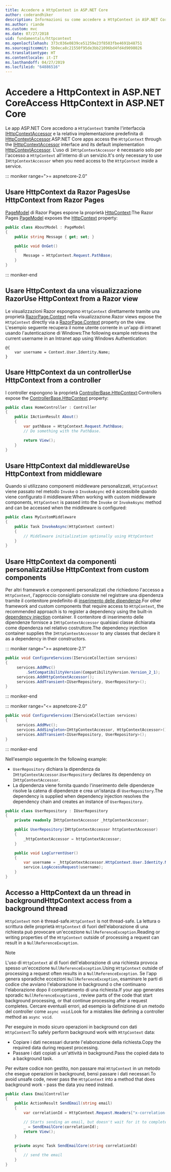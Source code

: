 ```yaml
---
title: Accedere a HttpContext in ASP.NET Core
author: coderandhiker
description: Informazioni su come accedere a HttpContext in ASP.NET Core.
ms.author: riande
ms.custom: mvc
ms.date: 07/27/2018
uid: fundamentals/httpcontext
ms.openlocfilehash: 373c036e0839ce51259e23f8503fbe4691b48751
ms.sourcegitcommit: 5b0eca8c21550f95de3bb21096bd4fd4d9098026
ms.translationtype: HT
ms.contentlocale: it-IT
ms.lasthandoff: 04/27/2019
ms.locfileid: "64886516"
---
```

# <a name="access-httpcontext-in-aspnet-core"></a><span data-ttu-id="a08f7-103">Accedere a HttpContext in ASP.NET Core</span><span class="sxs-lookup"><span data-stu-id="a08f7-103">Access HttpContext in ASP.NET Core</span></span>

<span data-ttu-id="a08f7-104">Le app ASP.NET Core accedono a `HttpContext` tramite l'interfaccia [IHttpContextAccessor](/dotnet/api/microsoft.aspnetcore.http.ihttpcontextaccessor) e la relativa implementazione predefinita di [HttpContextAccessor](/dotnet/api/microsoft.aspnetcore.http.httpcontextaccessor).</span><span class="sxs-lookup"><span data-stu-id="a08f7-104">ASP.NET Core apps access the `HttpContext` through the [IHttpContextAccessor](/dotnet/api/microsoft.aspnetcore.http.ihttpcontextaccessor) interface and its default implementation [HttpContextAccessor](/dotnet/api/microsoft.aspnetcore.http.httpcontextaccessor).</span></span> <span data-ttu-id="a08f7-105">L'uso di `IHttpContextAccessor` è necessario solo per l'accesso a `HttpContext` all'interno di un servizio.</span><span class="sxs-lookup"><span data-stu-id="a08f7-105">It's only necessary to use `IHttpContextAccessor` when you need access to the `HttpContext` inside a service.</span></span>

::: moniker range=">= aspnetcore-2.0"

## <a name="use-httpcontext-from-razor-pages"></a><span data-ttu-id="a08f7-106">Usare HttpContext da Razor Pages</span><span class="sxs-lookup"><span data-stu-id="a08f7-106">Use HttpContext from Razor Pages</span></span>

<span data-ttu-id="a08f7-107">[PageModel](/dotnet/api/microsoft.aspnetcore.mvc.razorpages.pagemodel) di Razor Pages espone la proprietà [HttpContext](/dotnet/api/microsoft.aspnetcore.mvc.razorpages.pagemodel.httpcontext):</span><span class="sxs-lookup"><span data-stu-id="a08f7-107">The Razor Pages [PageModel](/dotnet/api/microsoft.aspnetcore.mvc.razorpages.pagemodel) exposes the [HttpContext](/dotnet/api/microsoft.aspnetcore.mvc.razorpages.pagemodel.httpcontext) property:</span></span>

```csharp
public class AboutModel : PageModel
{
    public string Message { get; set; }

    public void OnGet()
    {
        Message = HttpContext.Request.PathBase;
    }
}
```

::: moniker-end

## <a name="use-httpcontext-from-a-razor-view"></a><span data-ttu-id="a08f7-108">Usare HttpContext da una visualizzazione Razor</span><span class="sxs-lookup"><span data-stu-id="a08f7-108">Use HttpContext from a Razor view</span></span>

<span data-ttu-id="a08f7-109">Le visualizzazioni Razor espongono `HttpContext` direttamente tramite una proprietà [RazorPage.Context](/dotnet/api/microsoft.aspnetcore.mvc.razor.razorpage.context#Microsoft_AspNetCore_Mvc_Razor_RazorPage_Context) nella visualizzazione.</span><span class="sxs-lookup"><span data-stu-id="a08f7-109">Razor views expose the `HttpContext` directly via a [RazorPage.Context](/dotnet/api/microsoft.aspnetcore.mvc.razor.razorpage.context#Microsoft_AspNetCore_Mvc_Razor_RazorPage_Context) property on the view.</span></span> <span data-ttu-id="a08f7-110">L'esempio seguente recupera il nome utente corrente in un'app di intranet usando l'autenticazione di Windows:</span><span class="sxs-lookup"><span data-stu-id="a08f7-110">The following example retrieves the current username in an Intranet app using Windows Authentication:</span></span>

```cshtml
@{
    var username = Context.User.Identity.Name;
}
```

## <a name="use-httpcontext-from-a-controller"></a><span data-ttu-id="a08f7-111">Usare HttpContext da un controller</span><span class="sxs-lookup"><span data-stu-id="a08f7-111">Use HttpContext from a controller</span></span>

<span data-ttu-id="a08f7-112">I controller espongono la proprietà [ControllerBase.HttpContext](/dotnet/api/microsoft.aspnetcore.mvc.controllerbase.httpcontext):</span><span class="sxs-lookup"><span data-stu-id="a08f7-112">Controllers expose the [ControllerBase.HttpContext](/dotnet/api/microsoft.aspnetcore.mvc.controllerbase.httpcontext) property:</span></span>

```csharp
public class HomeController : Controller
{
    public IActionResult About()
    {
        var pathBase = HttpContext.Request.PathBase;
        // Do something with the PathBase.

        return View();
    }
}
```

## <a name="use-httpcontext-from-middleware"></a><span data-ttu-id="a08f7-113">Usare HttpContext dal middleware</span><span class="sxs-lookup"><span data-stu-id="a08f7-113">Use HttpContext from middleware</span></span>

<span data-ttu-id="a08f7-114">Quando si utilizzano componenti middleware personalizzati, `HttpContext` viene passato nel metodo `Invoke` o `InvokeAsync` ed è accessibile quando viene configurato il middleware:</span><span class="sxs-lookup"><span data-stu-id="a08f7-114">When working with custom middleware components, `HttpContext` is passed into the `Invoke` or `InvokeAsync` method and can be accessed when the middleware is configured:</span></span>

```csharp
public class MyCustomMiddleware
{
    public Task InvokeAsync(HttpContext context)
    {
        // Middleware initialization optionally using HttpContext
    }
}
```

## <a name="use-httpcontext-from-custom-components"></a><span data-ttu-id="a08f7-115">Usare HttpContext da componenti personalizzati</span><span class="sxs-lookup"><span data-stu-id="a08f7-115">Use HttpContext from custom components</span></span>

<span data-ttu-id="a08f7-116">Per altri framework e componenti personalizzati che richiedono l'accesso a `HttpContext`, l'approccio consigliato consiste nel registrare una dipendenza tramite il contenitore predefinito di [inserimento delle dipendenze](xref:fundamentals/dependency-injection).</span><span class="sxs-lookup"><span data-stu-id="a08f7-116">For other framework and custom components that require access to `HttpContext`, the recommended approach is to register a dependency using the built-in [dependency injection](xref:fundamentals/dependency-injection) container.</span></span> <span data-ttu-id="a08f7-117">Il contenitore di inserimento delle dipendenze fornisce a `IHttpContextAccessor` qualsiasi classe dichiarata come dipendenza nel relativo costruttore.</span><span class="sxs-lookup"><span data-stu-id="a08f7-117">The dependency injection container supplies the `IHttpContextAccessor` to any classes that declare it as a dependency in their constructors.</span></span>

::: moniker range=">= aspnetcore-2.1"

```csharp
public void ConfigureServices(IServiceCollection services)
{
     services.AddMvc()
         .SetCompatibilityVersion(CompatibilityVersion.Version_2_1);
     services.AddHttpContextAccessor();
     services.AddTransient<IUserRepository, UserRepository>();
}
```

::: moniker-end

::: moniker range="<= aspnetcore-2.0"

```csharp
public void ConfigureServices(IServiceCollection services)
{
     services.AddMvc();
     services.AddSingleton<IHttpContextAccessor, HttpContextAccessor>();
     services.AddTransient<IUserRepository, UserRepository>();
}
```

::: moniker-end

<span data-ttu-id="a08f7-118">Nell'esempio seguente:</span><span class="sxs-lookup"><span data-stu-id="a08f7-118">In the following example:</span></span>

* <span data-ttu-id="a08f7-119">`UserRepository` dichiara la dipendenza da `IHttpContextAccessor`.</span><span class="sxs-lookup"><span data-stu-id="a08f7-119">`UserRepository` declares its dependency on `IHttpContextAccessor`.</span></span>
* <span data-ttu-id="a08f7-120">La dipendenza viene fornita quando l'inserimento delle dipendenze risolve la catena di dipendenze e crea un'istanza di `UserRepository`.</span><span class="sxs-lookup"><span data-stu-id="a08f7-120">The dependency is supplied when dependency injection resolves the dependency chain and creates an instance of `UserRepository`.</span></span>

```csharp
public class UserRepository : IUserRepository
{
    private readonly IHttpContextAccessor _httpContextAccessor;

    public UserRepository(IHttpContextAccessor httpContextAccessor)
    {
        _httpContextAccessor = httpContextAccessor;
    }

    public void LogCurrentUser()
    {
        var username = _httpContextAccessor.HttpContext.User.Identity.Name;
        service.LogAccessRequest(username);
    }
}
```

## <a name="httpcontext-access-from-a-background-thread"></a><span data-ttu-id="a08f7-121">Accesso a HttpContext da un thread in background</span><span class="sxs-lookup"><span data-stu-id="a08f7-121">HttpContext access from a background thread</span></span>

<span data-ttu-id="a08f7-122">`HttpContext` non è thread-safe.</span><span class="sxs-lookup"><span data-stu-id="a08f7-122">`HttpContext` is not thread-safe.</span></span> <span data-ttu-id="a08f7-123">La lettura o scrittura delle proprietà `HttpContext` di fuori dell'elaborazione di una richiesta può provocare un'eccezione `NullReferenceException`.</span><span class="sxs-lookup"><span data-stu-id="a08f7-123">Reading or writing properties of the `HttpContext` outside of processing a request can result in a `NullReferenceException`.</span></span>

> [!NOTE]
> <span data-ttu-id="a08f7-124">L'uso di `HttpContext` al di fuori dell'elaborazione di una richiesta provoca spesso un'eccezione `NullReferenceException`.</span><span class="sxs-lookup"><span data-stu-id="a08f7-124">Using `HttpContext` outside of processing a request often results in a `NullReferenceException`.</span></span> <span data-ttu-id="a08f7-125">Se l'app genera sporadiche eccezioni `NullReferenceException`, esaminare le parti di codice che avviano l'elaborazione in background o che continuano l'elaborazione dopo il completamento di una richiesta.</span><span class="sxs-lookup"><span data-stu-id="a08f7-125">If your app generates sporadic `NullReferenceException`s , review parts of the code that start background processing, or that continue processing after a request completes.</span></span> <span data-ttu-id="a08f7-126">Cercare eventuali errori, ad esempio la definizione di un metodo del controller come `async void`.</span><span class="sxs-lookup"><span data-stu-id="a08f7-126">Look for a mistakes like defining a controller method as `async void`.</span></span>

<span data-ttu-id="a08f7-127">Per eseguire in modo sicuro operazioni in background con dati `HttpContext`:</span><span class="sxs-lookup"><span data-stu-id="a08f7-127">To safely perform background work with `HttpContext` data:</span></span>

* <span data-ttu-id="a08f7-128">Copiare i dati necessari durante l'elaborazione della richiesta.</span><span class="sxs-lookup"><span data-stu-id="a08f7-128">Copy the required data during request processing.</span></span>
* <span data-ttu-id="a08f7-129">Passare i dati copiati a un'attività in background.</span><span class="sxs-lookup"><span data-stu-id="a08f7-129">Pass the copied data to a background task.</span></span>

<span data-ttu-id="a08f7-130">Per evitare codice non gestito, non passare mai `HttpContext` in un metodo che esegue operazioni in background, bensì passare i dati necessari.</span><span class="sxs-lookup"><span data-stu-id="a08f7-130">To avoid unsafe code, never pass the `HttpContext` into a method that does background work - pass the data you need instead.</span></span>

```csharp
public class EmailController
{
    public ActionResult SendEmail(string email)
    {
        var correlationId = HttpContext.Request.Headers["x-correlation-id"].ToString();

        // Starts sending an email, but doesn't wait for it to complete
        _ = SendEmailCore(correlationId);
        return View();
    }

    private async Task SendEmailCore(string correlationId)
    {
        // send the email
    }
}
